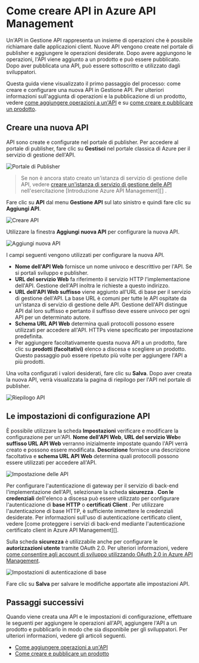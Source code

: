 <properties 
    pageTitle="Come creare API in Azure API Management" 
    description="Informazioni su come creare e configurare API in Azure API Management." 
    services="api-management" 
    documentationCenter="" 
    authors="steved0x" 
    manager="erikre" 
    editor=""/>

<tags 
    ms.service="api-management" 
    ms.workload="mobile" 
    ms.tgt_pltfrm="na" 
    ms.devlang="na" 
    ms.topic="article" 
    ms.date="10/25/2016" 
    ms.author="sdanie"/>

# <a name="how-to-create-apis-in-azure-api-management"></a>Come creare API in Azure API Management

Un'API in Gestione API rappresenta un insieme di operazioni che è possibile richiamare dalle applicazioni client. Nuove API vengono create nel portale di publisher e aggiungere le operazioni desiderate. Dopo avere aggiungono le operazioni, l'API viene aggiunto a un prodotto e può essere pubblicato. Dopo aver pubblicata una API, può essere sottoscritto e utilizzato dagli sviluppatori.

Questa guida viene visualizzato il primo passaggio del processo: come creare e configurare una nuova API in Gestione API. Per ulteriori informazioni sull'aggiunta di operazioni e la pubblicazione di un prodotto, vedere [come aggiungere operazioni a un'API][] e su [come creare e pubblicare un prodotto][].

## <a name="create-new-api"> </a>Creare una nuova API

API sono create e configurate nel portale di publisher. Per accedere al portale di publisher, fare clic su **Gestisci** nel portale classica di Azure per il servizio di gestione dell'API.

![Portale di Publisher][api-management-management-console]

>Se non è ancora stato creato un'istanza di servizio di gestione delle API, vedere [creare un'istanza di servizio di gestione delle API][] nell'esercitazione [Introduzione Azure API Management][] .

Fare clic su **API** dal menu **Gestione API** sul lato sinistro e quindi fare clic su **Aggiungi API**.

![Creare API][api-management-create-api]

Utilizzare la finestra **Aggiungi nuova API** per configurare la nuova API.

![Aggiungi nuova API][api-management-add-new-api]

I campi seguenti vengono utilizzati per configurare la nuova API.

-   **Nome dell'API Web** fornisce un nome univoco e descrittivo per l'API. Se si portali sviluppo e publisher.
-   **URL del servizio Web** fa riferimento il servizio HTTP l'implementazione dell'API. Gestione dell'API inoltra le richieste a questo indirizzo.
-   **URL dell'API Web suffisso** viene aggiunto all'URL di base per il servizio di gestione dell'API. La base URL è comuni per tutte le API ospitate da un'istanza di servizio di gestione delle API. Gestione dell'API distingue API dal loro suffisso e pertanto il suffisso deve essere univoco per ogni API per un determinato autore.
-   **Schema URL API Web** determina quali protocolli possono essere utilizzati per accedere all'API. HTTPs viene specificato per impostazione predefinita.
-   Per aggiungere facoltativamente questa nuova API a un prodotto, fare clic su **prodotti (facoltativi)** elenco a discesa e scegliere un prodotto. Questo passaggio può essere ripetuto più volte per aggiungere l'API a più prodotti.

Una volta configurati i valori desiderati, fare clic su **Salva**. Dopo aver creata la nuova API, verrà visualizzata la pagina di riepilogo per l'API nel portale di publisher.

![Riepilogo API][api-management-api-summary]

## <a name="configure-api-settings"> </a>Le impostazioni di configurazione API

È possibile utilizzare la scheda **Impostazioni** verificare e modificare la configurazione per un'API. **Nome dell'API Web**, **URL del servizio Web**e **suffisso URL API Web** verranno inizialmente impostate quando l'API verrà creato e possono essere modificata. **Descrizione** fornisce una descrizione facoltativa e **schema URL API Web** determina quali protocolli possono essere utilizzati per accedere all'API.

![Impostazione delle API][api-management-api-settings]

Per configurare l'autenticazione di gateway per il servizio di back-end l'implementazione dell'API, selezionare la scheda **sicurezza** . **Con le credenziali** dell'elenco a discesa può essere utilizzato per configurare l'autenticazione di **base HTTP** o **certificati Client** . Per utilizzare l'autenticazione di base HTTP, è sufficiente immettere le credenziali desiderate. Per informazioni sull'uso di autenticazione certificato client, vedere [come proteggere i servizi di back-end mediante l'autenticazione certificato client in Azure API Management][].

Sulla scheda **sicurezza** è utilizzabile anche per configurare le **autorizzazioni utente** tramite OAuth 2.0. Per ulteriori informazioni, vedere [come consentire agli account di sviluppo utilizzando OAuth 2.0 in Azure API Management][].

![Impostazioni di autenticazione di base][api-management-api-settings-credentials]

Fare clic su **Salva** per salvare le modifiche apportate alle impostazioni API.

## <a name="next-steps"> </a>Passaggi successivi

Quando viene creata una API e le impostazioni di configurazione, effettuare le seguenti per aggiungere le operazioni all'API, aggiungere l'API a un prodotto e pubblicarlo in modo che sia disponibile per gli sviluppatori. Per ulteriori informazioni, vedere gli articoli seguenti.

-   [Come aggiungere operazioni a un'API][]
-   [Come creare e pubblicare un prodotto][]





[api-management-create-api]: ./media/api-management-howto-create-apis/api-management-create-api.png
[api-management-management-console]: ./media/api-management-howto-create-apis/api-management-management-console.png
[api-management-add-new-api]: ./media/api-management-howto-create-apis/api-management-add-new-api.png
[api-management-api-settings]: ./media/api-management-howto-create-apis/api-management-api-settings.png
[api-management-api-settings-credentials]: ./media/api-management-howto-create-apis/api-management-api-settings-credentials.png
[api-management-api-summary]: ./media/api-management-howto-create-apis/api-management-api-summary.png
[api-management-echo-operations]: ./media/api-management-howto-create-apis/api-management-echo-operations.png

[What is an API?]: #what-is-api
[Create a new API]: #create-new-api
[Configure API settings]: #configure-api-settings
[Configure API operations]: #configure-api-operations
[Next steps]: #next-steps

[Come aggiungere operazioni a un'API]: api-management-howto-add-operations.md
[Come creare e pubblicare un prodotto]: api-management-howto-add-products.md

[Guida introduttiva di Azure API Management]: api-management-get-started.md
[Creare un'istanza di servizio di gestione delle API]: api-management-get-started.md#create-service-instance
[Come proteggere i servizi di back-end tramite client autenticazione certificato in Azure API Management]: api-management-howto-mutual-certificates.md
[Come consentire agli account di sviluppo utilizzando OAuth 2.0 in Azure API Management]: api-management-howto-oauth2.md